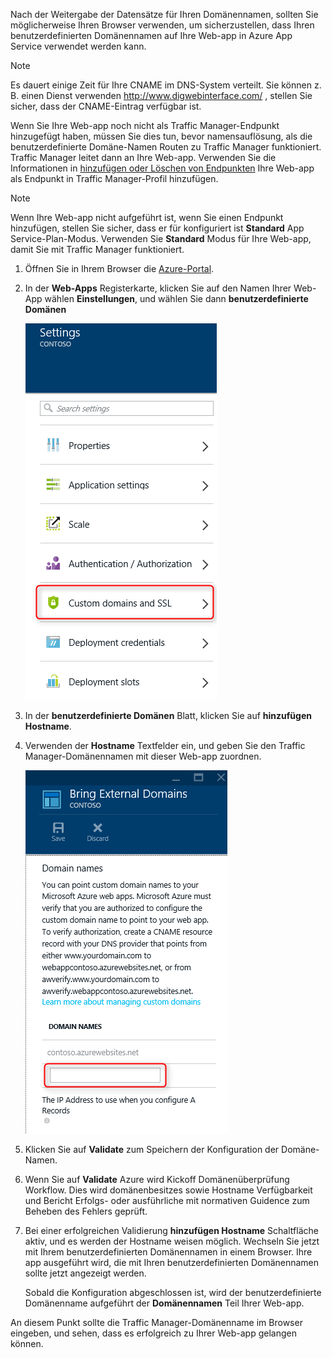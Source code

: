 Nach der Weitergabe der Datensätze für Ihren Domänennamen, sollten Sie möglicherweise Ihren Browser verwenden, um sicherzustellen, dass Ihren benutzerdefinierten Domänennamen auf Ihre Web-app in Azure App Service verwendet werden kann.

> [!NOTE]
> Es dauert einige Zeit für Ihre CNAME im DNS-System verteilt. Sie können z. B. einen Dienst verwenden <a href="http://www.digwebinterface.com/">http://www.digwebinterface.com/</a> , stellen Sie sicher, dass der CNAME-Eintrag verfügbar ist.
> 
> 

Wenn Sie Ihre Web-app noch nicht als Traffic Manager-Endpunkt hinzugefügt haben, müssen Sie dies tun, bevor namensauflösung, als die benutzerdefinierte Domäne-Namen Routen zu Traffic Manager funktioniert. Traffic Manager leitet dann an Ihre Web-app. Verwenden Sie die Informationen in [hinzufügen oder Löschen von Endpunkten](../articles/traffic-manager/traffic-manager-endpoints.md) Ihre Web-app als Endpunkt in Traffic Manager-Profil hinzufügen.

> [!NOTE]
> Wenn Ihre Web-app nicht aufgeführt ist, wenn Sie einen Endpunkt hinzufügen, stellen Sie sicher, dass er für konfiguriert ist **Standard** App Service-Plan-Modus. Verwenden Sie **Standard** Modus für Ihre Web-app, damit Sie mit Traffic Manager funktioniert.
> 
> 

1. Öffnen Sie in Ihrem Browser die [Azure-Portal](https://portal.azure.com).
2. In der **Web-Apps** Registerkarte, klicken Sie auf den Namen Ihrer Web-App wählen **Einstellungen**, und wählen Sie dann **benutzerdefinierte Domänen**
   
    ![](./media/custom-dns-web-site/dncmntask-cname-6.png)
3. In der **benutzerdefinierte Domänen** Blatt, klicken Sie auf **hinzufügen Hostname**.
4. Verwenden der **Hostname** Textfelder ein, und geben Sie den Traffic Manager-Domänennamen mit dieser Web-app zuordnen.
   
    ![](./media/custom-dns-web-site/dncmntask-cname-8.png)
5. Klicken Sie auf **Validate** zum Speichern der Konfiguration der Domäne-Namen.
6. Wenn Sie auf **Validate** Azure wird Kickoff Domänenüberprüfung Workflow. Dies wird domänenbesitzes sowie Hostname Verfügbarkeit und Bericht Erfolgs- oder ausführliche mit normativen Guidence zum Beheben des Fehlers geprüft.    
7. Bei einer erfolgreichen Validierung **hinzufügen Hostname** Schaltfläche aktiv, und es werden der Hostname weisen möglich. Wechseln Sie jetzt mit Ihrem benutzerdefinierten Domänennamen in einem Browser. Ihre app ausgeführt wird, die mit Ihren benutzerdefinierten Domänennamen sollte jetzt angezeigt werden. 
   
   Sobald die Konfiguration abgeschlossen ist, wird der benutzerdefinierte Domänenname aufgeführt der **Domänennamen** Teil Ihrer Web-app.

An diesem Punkt sollte die Traffic Manager-Domänenname im Browser eingeben, und sehen, dass es erfolgreich zu Ihrer Web-app gelangen können.

